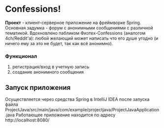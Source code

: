# Confessions!
__Проект__ - клиент-серверное приложение на фреймворке Spring. Основная задумка - форум с анонимными сообщениями с различной тематикой. Вдохновлено пабликом Физтех-Confessions (аналогом 4ch/Reddit'а): любой желающий может написать что его душе угодно (и ничего ему за это не будет, так как всё анонимно).

### Функционал
1) регистрация/вход в учетную запись
2) создание анонимного сообщения

## Запуск приложения
Осуществляется через средства Spring в IntelliJ IDEA после запуска файла ProjectJava/src/main/java/com/example/projectjava/ProjectJavaApplication.java
Работающее приложение находится по адресу http://localhost:8080/
